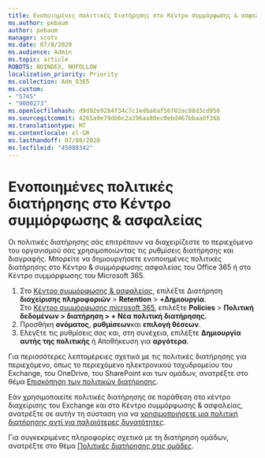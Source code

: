 ```yaml
---
title: Ενοποιημένες πολιτικές διατήρησης στο Κέντρο συμμόρφωσης & ασφαλείας
ms.author: pebaum
author: pebaum
manager: scotv
ms.date: 07/8/2020
ms.audience: Admin
ms.topic: article
ROBOTS: NOINDEX, NOFOLLOW
localization_priority: Priority
ms.collection: Adm_O365
ms.custom:
- "5745"
- "9000273"
ms.openlocfilehash: d9d92e9284f34c7c1edba6af56f02ac88d3cd956
ms.sourcegitcommit: 4265a9e79db6c2a396aa80ec0ebd467bbaadf366
ms.translationtype: MT
ms.contentlocale: el-GR
ms.lasthandoff: 07/08/2020
ms.locfileid: "45088342"
---
```

# <a name="unified-retention-policies-in-the-security--compliance-center"></a>Ενοποιημένες πολιτικές διατήρησης στο Κέντρο συμμόρφωσης & ασφαλείας

Οι πολιτικές διατήρησης σάς επιτρέπουν να διαχειρίζεστε το περιεχόμενο του οργανισμού σας χρησιμοποιώντας τις ρυθμίσεις διατήρησης και διαγραφής. Μπορείτε να δημιουργήσετε ενοποιημένες πολιτικές διατήρησης στο Κέντρο & συμμόρφωσης ασφαλείας του Office 365 ή στο Κέντρο συμμόρφωσης του Microsoft 365. 

1. Στο [Κέντρο συμμόρφωσης & ασφαλείας](https://go.microsoft.com/fwlink/p/?linkid=2077143), επιλέξτε Διατήρηση **διαχείρισης πληροφοριών**  >  **Retention**  >  **+Δημιουργία**. <br/>
    Στο [Κέντρο συμμόρφωσης microsoft 365](https://go.microsoft.com/fwlink/p/?linkid=2077149), επιλέξτε **Policies**  >  **Πολιτική δεδομένων > διατήρηση > + Νέα πολιτική διατήρησης.**
2. Προσθήκη **ονόματος**, **ρυθμίσεων**και **επιλογή θέσεων**.
3. Ελέγξτε τις ρυθμίσεις σας και, στη συνέχεια, επιλέξτε **Δημιουργία αυτής της πολιτικής** ή Αποθήκευση για **αργότερα**.  
      
Για περισσότερες λεπτομέρειες σχετικά με τις πολιτικές διατήρησης για περιεχόμενο, όπως το περιεχόμενο ηλεκτρονικού ταχυδρομείου του Exchange, του OneDrive, του SharePoint και των ομάδων, ανατρέξτε στο θέμα [Επισκόπηση των πολιτικών διατήρησης](https://go.microsoft.com/fwlink/?linkid=2127785).  
    
Εάν χρησιμοποιείτε πολιτικές διατήρησης σε παράθεση στο κέντρο διαχείρισης του Exchange και στο Κέντρο συμμόρφωσης & ασφαλείας, ανατρέξτε σε αυτήν τη σύσταση για να [χρησιμοποιήσετε μια πολιτική διατήρησης αντί για παλαιότερες δυνατότητες](https://docs.microsoft.com/microsoft-365/compliance/retention-policies?view=o365-worldwide#use-a-retention-policy-instead-of-older-features).  
    
Για συγκεκριμένες πληροφορίες σχετικά με τη διατήρηση ομάδων, ανατρέξτε στο θέμα [Πολιτικές διατήρησης στις ομάδες](https://docs.microsoft.com/microsoftteams/retention-policies).